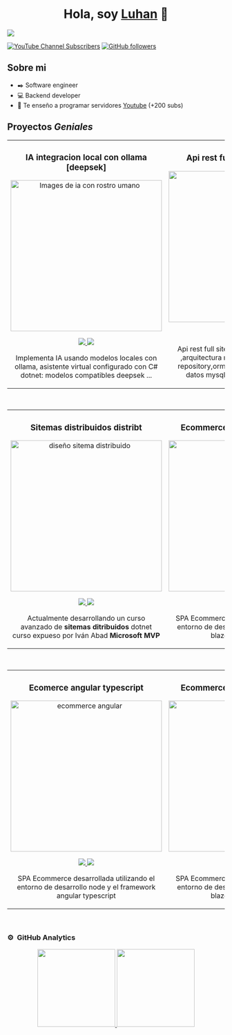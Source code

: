<div align="center">
<h1 align="center">Hola, soy <a href="https://vlu.code">Luhan</a> 👋</h1>
</div>
<img src="https://imgur.com/3O65jbx.png">

[![YouTube Channel Subscribers](https://img.shields.io/youtube/channel/subscribers/UCR4OxTu8pEuxW0Ip1R8p3hQ?style=social)](https://youtube.com/@luhan-omar?sub_confirmation=1)
[![GitHub followers](https://img.shields.io/github/followers/omarluhan?style=social)](https://github.com/OmarLuhan)

## Sobre mi

- ✒️ Software engineer 
- 💻 Backend developer 
- 🎥 Te enseño a programar servidores [Youtube](https://youtube.com/@luhan-omar?sub_confirmation=1) (+200 subs)
  <br>

## Proyectos *Geniales*
<table>
<tr>
<td width="50%">
<h3 align="center">IA  integracion local con ollama [deepsek]</h3>
<div align="center">
<a href="https://github.com/OmarLuhan/ai-chat.git" target="_blank"><img src="https://imgur.com/ZUj1Tru.png" width="350" alt="Images de ia con rostro umano"></a>
<p>
<a href="https://github.com/OmarLuhan/ai-chat.git" target="_blank">
<img src="https://img.shields.io/badge/CÓDIGO-ff9?style=for-the-badge&logo=github&logoColor=black">
</a>
<a href="https://youtube.com/@luhan-omar?sub_confirmation=1" target="_blank">
<img src="https://img.shields.io/badge/-Youtube-green?style=for-the-badge&color=fbfc40">
</a>
</p>
<p>Implementa IA usando modelos locales con ollama, asistente virtual configurado
con C# dotnet: modelos compatibles deepsek ...</p>
</div>                                                                                
</td>   
  
<td width="50%">
<h3 align="center">Api rest full sistema farmacia </h3>
<div align="center">
<a href="https://github.com/OmarLuhan/PharmaApi.git" target="_blank"><img src="https://imgur.com/68gXOGZ.png" width="350" alt="Red neuronal"></a>
<p>
<a href="https://github.com/OmarLuhan/PharmaApi.git" target="_blank">
<img src="https://img.shields.io/badge/C%C3%93DIGO-cfaae0?style=for-the-badge&logo=github&logoColor=black">
</a>
<a href="https://youtube.com/@luhan-omar?sub_confirmation=1" target="_blank">
<img src="https://img.shields.io/badge/-Youtube-green?style=for-the-badge&color=ff00f4">
</a>
</p>
<p>Api rest full sitema farmacia con dotnet 8 ,arquitectura n capas, patron de diseño
repository,orm entity framework,base de datos mysql + integracion con react </p>
</div>                                                                                 
</td>  
</table>                                                                               

<br>
<table>
<tr>
<td width="50%">
<h3 align="center">Sitemas distribuidos distribt</h3>
<div align="center">
<a href="https://github.com/OmarLuhan/Distribt.git" target="_blank"><img src="https://imgur.com/BIdbeKJ.png" width="350" alt="diseño sitema distribuido"></a>
<p>
<a href="https://github.com/OmarLuhan/Distribt.git" target="_blank">
<img src="https://img.shields.io/badge/CÓDIGO-ff9?style=for-the-badge&logo=github&logoColor=black">
</a>
<a href="https://youtube.com/@luhan-omar?sub_confirmation=1" target="_blank">
<img src="https://img.shields.io/badge/-Youtube-green?style=for-the-badge&color=fbfc40">
</a>
</p>
<p>Actualmente desarrollando un curso avanzado de <strong>sitemas ditribuidos</strong> dotnet
curso expueso por Iván Abad <strong>Microsoft MVP</strong> 
</p>
</div>
                                                                                      
</td>       
<td width="50%">
<h3 align="center">Ecommerce blazor webAsambly </h3>
<div align="center">
<a href="https://github.com/OmarLuhan/Ecommerce.git" target="_blank"><img src="https://imgur.com/hrBR5oy.png" width="350" alt="Red neuronal"></a>
<p>
<a href="https://github.com/OmarLuhan/Ecommerce.git" target="_blank">
<img src="https://img.shields.io/badge/C%C3%93DIGO-cfaae0?style=for-the-badge&logo=github&logoColor=black">
</a>
<a href="https://youtube.com/@luhan-omar?sub_confirmation=1" target="_blank">
<img src="https://img.shields.io/badge/-Youtube-green?style=for-the-badge&color=ff00f4">
</a>
</p>
<p>SPA Ecommerce  desarrollada utilizando el entorno de desarrollo .net y el framework blazor webassembly</p>
</div>                                                                                 
</td>  
</table>    
<br>
<table>
<tr>
<td width="50%">
<h3 align="center">Ecomerce angular typescript</h3>
<div align="center">
<a href="#" target="_blank"><img src=".png" width="350" alt="ecommerce angular"></a>
<p>
<a href="#" target="_blank">
<img src="https://img.shields.io/badge/CÓDIGO-ff9?style=for-the-badge&logo=github&logoColor=black">
</a>
<a href="https://youtube.com/@luhan-omar?sub_confirmation=1" target="_blank">
<img src="https://img.shields.io/badge/-Youtube-green?style=for-the-badge&color=fbfc40">
</a>
</p>
<p>SPA Ecommerce  desarrollada utilizando el entorno de desarrollo node y el framework angular typescript</strong> 
</p>
</div>
                                                                                      
</td>       
<td width="50%">
<h3 align="center">Ecommerce blazor webAsambly </h3>
<div align="center">
<a href="https://github.com/OmarLuhan/Ecommerce.git" target="_blank"><img src="https://imgur.com/hrBR5oy.png" width="350" alt="Red neuronal"></a>
<p>
<a href="https://github.com/OmarLuhan/Ecommerce.git" target="_blank">
<img src="https://img.shields.io/badge/C%C3%93DIGO-cfaae0?style=for-the-badge&logo=github&logoColor=black">
</a>
<a href="https://youtube.com/@luhan-omar?sub_confirmation=1" target="_blank">
<img src="https://img.shields.io/badge/-Youtube-green?style=for-the-badge&color=ff00f4">
</a>
</p>
<p>SPA Ecommerce  desarrollada utilizando el entorno de desarrollo .net y el framework blazor webassembly</p>
</div>                                                                                 
</td>  
</table>  
</div>
<br>

### ⚙️ &nbsp;GitHub Analytics
<p align="center">
<a href="https://github.com/OmarLuhan">
  <img height="180em" src="https://github-readme-stats-eight-theta.vercel.app/api?username=OmarLuhan&show_icons=true&theme=radical&include_all_commits=true&count_private=true"/>
  <img height="180em" src="https://github-readme-stats-eight-theta.vercel.app/api/top-langs/?username=Omarluhan&layout=compact&langs_count=8&theme=radical"/>
</a>
</p>
